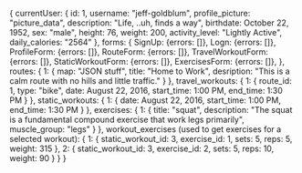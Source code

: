 
{
  currentUser: {
    id: 1,
    username: "jeff-goldblum",
    profile_picture: "picture_data",
    description: "Life, ..uh, finds a way",
    birthdate: October 22, 1952,
    sex: "male",
    height: 76,
    weight: 200,
    activity_level: "Lightly Active",
    daily_calories: "2564"
  },
  forms: {
    SignUp: {errors: []},
    Logn: {errors: []},
    ProfileForm: {errors: []},
    RouteForm: {errors: []},
    TravelWorkoutForm: {errors: []},
    StaticWorkoutForm: {errors: []},
    ExercisesForm: {errors: []},
  },
  routes: {
    1: {
      map: "JSON stuff",
      title: "Home to Work",
      desription: "This is a calm route with no hills and little traffic."
    }
  },
  travel_workouts: {
    1: {
      route_id: 1,
      type: "bike",
      date: August 22, 2016,
      start_time: 1:00 PM,
      end_time: 1:30 PM
    }
  },
  static_workouts: {
    1: {
      date: August 22, 2016,
      start_time: 1:00 PM,
      end_time: 1:30 PM
    }
  },
  exercises: {
    1: {
      title: "squat",
      description: "The squat is a fundamental compound exercise that work legs primarily",
      muscle_group: "legs"
    }
  },
  workout_exercises (used to get exercises for a selected workout): {
    1: {
      static_workout_id: 3,
      exercise_id: 1,
      sets: 5,
      reps: 5,
      weight: 315
    },
    2: {
      static_workout_id: 3,
      exercise_id: 2,
      sets: 5,
      reps: 10,
      weight: 90
    }
  }
}
